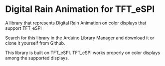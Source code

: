 # Digital Rain Animation for TFT_eSPI

 A library that represents Digital Rain Animation on color displays that support TFT_eSPI
 
 Search for this library in the Arduino Library Manager and download it or clone it yourself from Github.

 This library is built on TFT_eSPI. TFT_eSPI works properly on color displays among the supported displays. 
 
